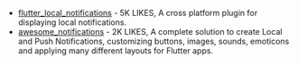 - [flutter_local_notifications](https://pub.dev/packages/flutter_local_notifications) - 5K LIKES, A cross platform plugin for displaying local notifications.
- [awesome_notifications](https://pub.dev/packages/awesome_notifications) - 2K LIKES, A complete solution to create Local and Push Notifications, customizing buttons, images, sounds, emoticons and applying many different layouts for Flutter apps.
